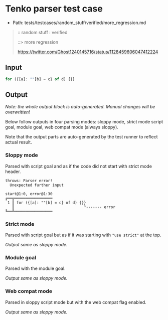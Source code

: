 # Tenko parser test case

- Path: tests/testcases/random_stuff/verified/more_regression.md

> :: random stuff : verified
>
> ::> more regression
>
> https://twitter.com/Ghost1240145716/status/1128459606047412224

## Input


`````js
for ({[a]: ""[b] = c} of d) {}}
`````

## Output

_Note: the whole output block is auto-generated. Manual changes will be overwritten!_

Below follow outputs in four parsing modes: sloppy mode, strict mode script goal, module goal, web compat mode (always sloppy).

Note that the output parts are auto-generated by the test runner to reflect actual result.

### Sloppy mode

Parsed with script goal and as if the code did not start with strict mode header.

`````
throws: Parser error!
  Unexpected further input

start@1:0, error@1:30
╔══╦═════════════════
 1 ║ for ({[a]: ""[b] = c} of d) {}}
   ║                               ^------- error
╚══╩═════════════════

`````

### Strict mode

Parsed with script goal but as if it was starting with `"use strict"` at the top.

_Output same as sloppy mode._

### Module goal

Parsed with the module goal.

_Output same as sloppy mode._

### Web compat mode

Parsed in sloppy script mode but with the web compat flag enabled.

_Output same as sloppy mode._
